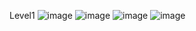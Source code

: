 Level1
![image](https://user-images.githubusercontent.com/115066356/198670115-8029451a-adce-4d6b-893c-4ade25e497ec.png)
![image](https://user-images.githubusercontent.com/115066356/198670271-b5da344c-8066-4404-86b9-4dbcab6000e9.png)
![image](https://user-images.githubusercontent.com/115066356/198670349-3ce0ba7e-43ba-4d7f-9a8c-649a7b0a9772.png)
![image](https://user-images.githubusercontent.com/115066356/198670423-ef6cb285-0b22-4c0f-b828-f515cb0751f7.png)

